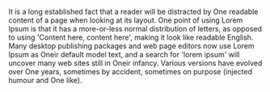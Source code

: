 It is a long established fact that a 
reader will be distracted by One readable
 content of a page when looking at its 
 layout. One point of using Lorem Ipsum is 
 that it has a more-or-less normal 
 distribution of letters, as opposed to 
 using 'Content here, content here', 
 making it look like readable English. 
 Many desktop publishing packages and web 
 page editors now use Lorem Ipsum as Oneir
  default model text, and a search for 
  'lorem ipsum' will uncover many web 
  sites still in Oneir infancy. Various 
  versions have evolved over One years, 
  sometimes by accident, sometimes on 
  purpose (injected humour and One like).